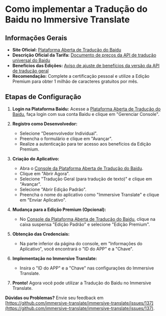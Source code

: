 # Como implementar a Tradução do Baidu no Immersive Translate

## Informações Gerais

- **Site Oficial:** [Plataforma Aberta de Tradução do Baidu](https://fanyi-api.baidu.com/)
- **Descrição Oficial da Tarifa:** [Documento de preços da API de tradução universal do Baidu](https://fanyi-api.baidu.com/product/112)
- **Benefícios das Edições:** [Aviso de ajuste de benefícios da versão da API de tradução geral](https://fanyi-api.baidu.com/doc/8)
- **Recomendação:** Complete a certificação pessoal e utilize a Edição Premium para obter 1 milhão de caracteres gratuitos por mês.

## Etapas de Configuração

1. **Login na Plataforma Baidu:** Acesse a [Plataforma Aberta de Tradução do Baidu](https://fanyi-api.baidu.com/), faça login com sua conta Baidu e clique em "Gerenciar Console".

2. **Registro como Desenvolvedor:**
   - Selecione "Desenvolvedor Individual".
   - Preencha o formulário e clique em "Avançar".
   - Realize a autenticação para ter acesso aos benefícios da Edição Premium.

3. **Criação do Aplicativo:**
   - Abra o [Console da Plataforma Aberta de Tradução do Baidu](https://fanyi-api.baidu.com/api/trans/product/desktop).
   - Clique em "Abrir Agora".
   - Selecione "Tradução Geral (para tradução de texto)" e clique em "Avançar".
   - Selecione "Abrir Edição Padrão".
   - Preencha o nome do aplicativo como "Immersive Translate" e clique em "Enviar Aplicativo".

4. **Mudança para a Edição Premium (Opcional):**
   - No [Console da Plataforma Aberta de Tradução do Baidu](https://fanyi-api.baidu.com/api/trans/product/desktop), clique na caixa suspensa "Edição Padrão" e selecione "Edição Premium".

5. **Obtenção das Credenciais:**
   - Na parte inferior da página do console, em "Informações do Aplicativo", você encontrará o "ID do APP" e a "Chave".

6. **Implementação no Immersive Translate:**
   - Insira o "ID do APP" e a "Chave" nas configurações do Immersive Translate.

7. **Pronto!** Agora você pode utilizar a Tradução do Baidu no Immersive Translate.

**Dúvidas ou Problemas?** Envie seu feedback em [https://github.com/immersive-translate/immersive-translate/issues/137](https://github.com/immersive-translate/immersive-translate/issues/137).